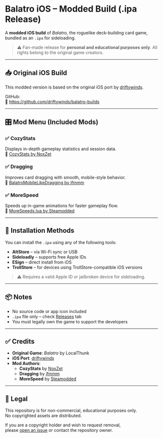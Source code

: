 # Balatro iOS – Modded Build (.ipa Release)

A **modded iOS build** of *Balatro*, the roguelike deck-building card game, bundled as an `.ipa` for sideloading.

> ⚠️ Fan-made release for **personal and educational purposes only**. All rights belong to the original game creators.

---

## 📥 Original iOS Build

This modded version is based on the original iOS port by [driftywinds](https://github.com/driftywinds/balatro-builds).

GitHub:  
🔗 https://github.com/driftywinds/balatro-builds

---

## 🎛️ Mod Menu (Included Mods)

### ✅ CozyStats  
Displays in-depth gameplay statistics and session data.  
🔗 [CozyStats by NoxZet](https://github.com/NoxZet/CozyStats/)

### ✅ Dragging  
Improves card dragging with smooth, mobile-style behavior.  
🔗 [BalatroMobileLikeDragging by jfmmm](https://github.com/jfmmm/BalatroMobileLikeDragging)

### ✅ MoreSpeed  
Speeds up in-game animations for faster gameplay flow.  
🔗 [MoreSpeeds.lua by Steamodded](https://github.com/Steamodded/examples/blob/master/Mods/MoreSpeeds.lua)

---

## 📱 Installation Methods

You can install the `.ipa` using any of the following tools:

- **AltStore** – via Wi-Fi sync or USB
- **Sideloadly** – supports free Apple IDs
- **ESign** – direct install from iOS
- **TrollStore** – for devices using TrollStore-compatible iOS versions

> ⚠️ Requires a valid Apple ID or jailbroken device for sideloading.

---

## 📦 Notes

- No source code or app icon included
- `.ipa` file only – check [Releases](../../releases) tab
- You must legally own the game to support the developers

---

## ✅ Credits

- **Original Game**: *Balatro* by LocalThunk
- **iOS Port**: [driftywinds](https://github.com/driftywinds/balatro-builds)
- **Mod Authors**:
  - **CozyStats** by [NoxZet](https://github.com/NoxZet)
  - **Dragging** by [jfmmm](https://github.com/jfmmm)
  - **MoreSpeed** by [Steamodded](https://github.com/Steamodded)
---

## 📜 Legal

This repository is for non-commercial, educational purposes only.  
No copyrighted assets are distributed.

If you are a copyright holder and wish to request removal,  
please [open an issue](../../issues) or contact the repository owner.
